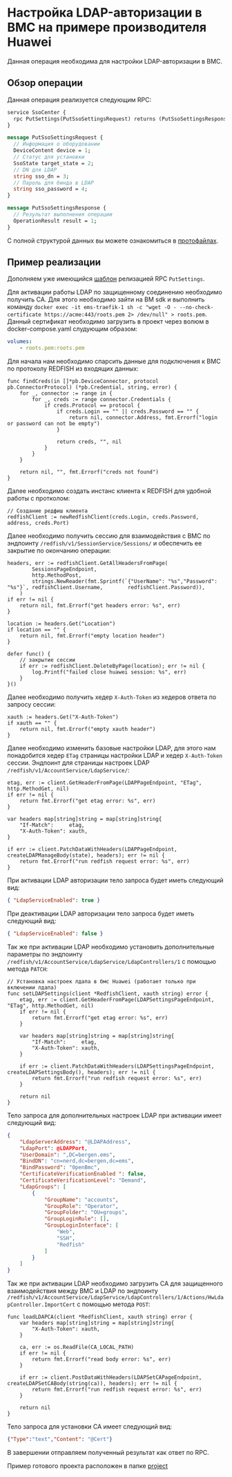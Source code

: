 # Настройка LDAP-авторизации в BMC на примере производителя Huawei

Данная операция необходима для настройки LDAP-авторизации в BMC.

## Обзор операции

Данная операция реализуется следующим RPC:

```proto
service SsoCenter {
  rpc PutSettings(PutSsoSettingsRequest) returns (PutSsoSettingsResponse);
}

message PutSsoSettingsRequest {
  // Информация о оборудовании
  DeviceContent device = 1;
  // Статус для установки
  SsoState target_state = 2;
  // DN для LDAP
  string sso_dn = 3;
  // Пароль для бинда в LDAP
  string sso_password = 4;
}

message PutSsoSettingsResponse {
  // Результат выполнения операции
  OperationResult result = 1;
}
```

С полной структурой данных вы можете ознакомиться в [протофайлах](../../../.proto/service_sso_center.proto).

## Пример реализации

Дополняем уже имеющийся [шаблон](../create_project/project/main.go) релизацией RPC `PutSettings`.

Для активации работы LDAP по защищенному соединению необходимо получить CA. Для этого необходимо зайти на ВМ sdk и выполнить команду `docker exec -it ems-traefik-1 sh -c "wget -O - --no-check-certificate https://acme:443/roots.pem 2> /dev/null" > roots.pem`. Данный сертификат необходимо загрузить в проект через волюм в docker-compose.yaml слудующим образом:

```yaml
volumes:
    - roots.pem:roots.pem
```

Для начала нам необходимо спарсить данные для подключения к BMC по протоколу REDFISH из входящих данных:

```golang
func findCreds(in []*pb.DeviceConnector, protocol pb.ConnectorProtocol) (*pb.Credential, string, error) {
    for _, connector := range in {
        for _, creds := range connector.Credentials {
            if creds.Protocol == protocol {
                if creds.Login == "" || creds.Password == "" {
                    return nil, connector.Address, fmt.Errorf("login or password can not be empty")
                }

                return creds, "", nil
            }
        }
    }

    return nil, "", fmt.Errorf("creds not found")
}
```

Далее необходимо создать инстанс клиента к REDFISH для удобной работы с протколом:

```golang
// Создание редфиш клиента
redfishClient := newRedfishClient(creds.Login, creds.Password, address, creds.Port)
```

Далее необходимо получить сессию для взаимодействия с BMC по эндпоинту `/redfish/v1/SessionService/Sessions/` и обеспечить ее закрытие по окончанию операции:

``` golang
headers, err := redfishClient.GetAllHeadersFromPage(
        SessionsPageEndpoint,
        http.MethodPost,
        strings.NewReader(fmt.Sprintf(`{"UserName": "%s","Password": "%s"}`, redfishClient.Username,        redfishClient.Password)),
    )
if err != nil {
    return nil, fmt.Errorf("get headers error: %s", err)
}

location := headers.Get("Location")
if location == "" {
    return nil, fmt.Errorf("empty location header")
}

defer func() {
    // закрытие сессии
    if err := redfishClient.DeleteByPage(location); err != nil {
        log.Printf("failed close huawei session: %s", err)
    }
}()
```

Далее необходимо получить хедер `X-Auth-Token` из хедеров ответа по запросу сессии:

```golang
xauth := headers.Get("X-Auth-Token")
if xauth == "" {
    return nil, fmt.Errorf("empty xauth header")
}
```

Далее необходимо изменить базовые настройки LDAP, для этого нам понадобится хедер `ETag` страницы настройки LDAP и хедер `X-Auth-Token` сессии. Эндпоинт для страницы настроек LDAP `/redfish/v1/AccountService/LdapService/`:

```goalng
etag, err := client.GetHeaderFromPage(LDAPPageEndpoint, "ETag", http.MethodGet, nil)
if err != nil {
    return fmt.Errorf("get etag error: %s", err)
}

var headers map[string]string = map[string]string{
    "If-Match":     etag,
    "X-Auth-Token": xauth,
}

if err := client.PatchDataWithHeaders(LDAPPageEndpoint, createLDAPManageBody(state), headers); err != nil {
    return fmt.Errorf("run redfish request error: %s", err)
}
```

При активации LDAP авторизации тело запроса будет иметь следующий вид:

```json
{ "LdapServiceEnabled": true }
```

При деактивации LDAP авторизации тело запроса будет иметь следующий вид:

```json
{ "LdapServiceEnabled": false }
```

Так же при активации LDAP необходимо установить дополнительные параметры по эндпоинту `/redfish/v1/AccountService/LdapService/LdapControllers/1` с помощью метода `PATCH`:

```golang
// Установка настроек лдапа в бмс Huawei (работает только при включении лдапа)
func setLDAPSettings(client *RedfishClient, xauth string) error {
    etag, err := client.GetHeaderFromPage(LDAPSettingsPageEndpoint, "ETag", http.MethodGet, nil)
    if err != nil {
        return fmt.Errorf("get etag error: %s", err)
    }

    var headers map[string]string = map[string]string{
        "If-Match":     etag,
        "X-Auth-Token": xauth,
    }

    if err := client.PatchDataWithHeaders(LDAPSettingsPageEndpoint, createLDAPSettingsBody(), headers); err != nil {
        return fmt.Errorf("run redfish request error: %s", err)
    }

    return nil
}
```

Тело запроса для дополнительных настроек LDAP при активации имеет следующий вид:

```json
{
    "LdapServerAddress": "@LDAPAddress",
    "LdapPort": @LDAPPort,
    "UserDomain": ",DC=bergen.ems",
    "BindDN": "cn=nerd,dc=bergen,dc=ems",
    "BindPassword": "0penBmc",
    "CertificateVerificationEnabled ": false,
    "CertificateVerificationLevel": "Demand",
    "LdapGroups": [
        {
            "GroupName": "accounts",
            "GroupRole": "Operator",
            "GroupFolder": "OU=groups",
            "GroupLoginRule": [],
            "GroupLoginInterface": [
                "Web",
                "SSH",
                "Redfish"
            ]
        }
    ]
}
```

Так же при активации LDAP необходимо загрузить CA для защищенного взаимодействия между BMC и LDAP по эндпоинту `/redfish/v1/AccountService/LdapService/LdapControllers/1/Actions/HwLdapController.ImportCert` с помощью метода `POST`:

```golang
func loadLDAPCA(client *RedfishClient, xauth string) error {
    var headers map[string]string = map[string]string{
        "X-Auth-Token": xauth,
    }

    ca, err := os.ReadFile(CA_LOCAL_PATH)
    if err != nil {
        return fmt.Errorf("read body error: %s", err)
    }

    if err := client.PostDataWithHeaders(LDAPSetCAPageEndpoint, createLDAPSetCABody(string(ca)), headers); err != nil {
        return fmt.Errorf("run redfish request error: %s", err)
    }

    return nil
}
```

Тело запроса для установки CA имеет следующий вид:

```json
{"Type":"text","Content": "@Cert"}
```

В завершении отправляем полученный результат как ответ по RPC.

Пример готового проекта расположен в папке [project](./project)
